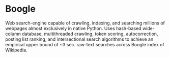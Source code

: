 # Boogle
Web search-engine capable of crawling, indexing, and searching millions of webpages almost exclusively in native Python. Uses hash-based wide-column database, multithreaded crawling, token scoring, autocorrection, posting list ranking, and intersectional search algorithms to achieve an empirical upper bound of ~3 sec. raw-text searches across Boogle index of Wikipedia. 
